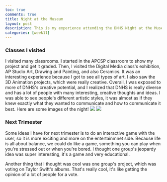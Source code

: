 ```yaml
---
toc: true
comments: true
title: Night at the Museum
layout: post
description: This is my experience attending the DNHS Night at the Museum
categories: [week11]
---
```


### Classes I visited
I visited many classrooms. I started in the APCSP classroom to show my project and get it graded. Then, I visited the Digital Media class's exhibition, AP Studio Art, Drawing and Painting, and also Ceramics. It was an interesting experience because I got to see all types of art. I also saw the 3D Animation projects, which were really creative. Overall, I was exposed to more of DNHS's creative potential, and I realized that DNHS is really diverse and has a lot of people with many interesting, creative thoughts and ideas. I was able to see people's different artistic styles, it was almost as if they knew exactly what they wanted to communicate and how to communicate it best. Here are some images of the night!
<img src="{{site.baseurl}}/images/N@TM1.jpg">
<img src="{{site.baseurl}}/images/N@TM2.jpg">

### Next Trimester
Some ideas I have for next trimester is to do an interactive game with the user, so it is more exciting and more on the entertainmnet side. Because life is all about balance, we could do like a game, something you can play when you're stressed out or when you're bored. I thought one group's jeopardy idea was super interesting, it's a game and very educational.

Another thing that I thought was cool was one group's project, which was voting on Taylor Swift's albums. That's really cool, it's like getting the opinion of a lot of people for a vote.